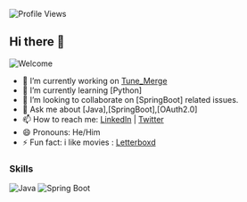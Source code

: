 ![Profile Views](https://komarev.com/ghpvc/?username=yourusername&color=blue)
## Hi there 👋

![Welcome](https://giphy.com/gifs/studio-ghibli-spirited-away-9TYOxSLqBIrK0)

<!--
**surajssc1232/surajssc1232** is a ✨ _special_ ✨ repository because its `README.md` (this file) appears on your GitHub profile.

Here are some ideas to get you started:
-->

- 🔭 I’m currently working on [Tune_Merge](https://github.com/surajssc1232/tunemerge)
- 🌱 I’m currently learning [Python]
- 👯 I’m looking to collaborate on [SpringBoot] related issues.
- 💬 Ask me about [Java],[SpringBoot],[OAuth2.0]
- 📫 How to reach me: [LinkedIn](https://www.linkedin.com/in/suraj-chauhan-aa8683217/) | [Twitter](https://x.com/surajkhahai) 
- 😄 Pronouns: He/Him
- ⚡ Fun fact: i like movies : [Letterboxd](https://letterboxd.com/kazzekami/)

### Skills
![Java](https://img.shields.io/badge/Java-ED8B00?style=for-the-badge&logo=java&logoColor=white)
![Spring Boot](https://img.shields.io/badge/Spring_Boot-6DB33F?style=for-the-badge&logo=spring-boot&logoColor=white)
